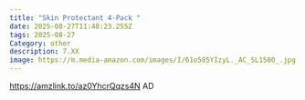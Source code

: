 ```yaml
---
title: "Skin Protectant 4-Pack "
date: 2025-08-27T11:48:23.255Z
tags: 2025-08-27
Category: other
description: 7.XX
image: https://m.media-amazon.com/images/I/61o585YIzyL._AC_SL1500_.jpg
---
```

https://amzlink.to/az0YhcrQqzs4N  AD